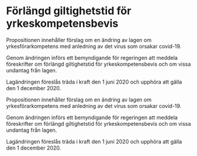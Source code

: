 # Förlängd giltighetstid för yrkeskompetensbevis

Propositionen innehåller förslag om en ändring av lagen om yrkesförarkompetens
med anledning av det virus som orsakar covid-19.

Genom ändringen införs ett bemyndigande för regeringen att meddela föreskrifter
om förlängd giltighetstid för yrkeskompetensbevis och om vissa undantag
från lagen.

Lagändringen föreslås träda i kraft den 1 juni 2020 och upphöra att gälla
den 1 december 2020.

Propositionen innehåller förslag om en ändring av lagen om yrkesförarkompetens
med anledning av det virus som orsakar covid-19.

Genom ändringen införs ett bemyndigande för regeringen att meddela föreskrifter
om förlängd giltighetstid för yrkeskompetensbevis och om vissa undantag
från lagen.

Lagändringen föreslås träda i kraft den 1 juni 2020 och upphöra att gälla
den 1 december 2020.
